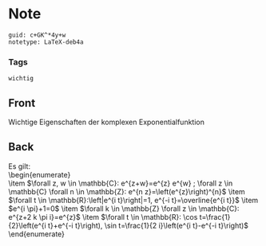 # Note
```
guid: c+GK^*4y+w
notetype: LaTeX-deb4a
```

### Tags
```
wichtig
```

## Front
Wichtige Eigenschaften der komplexen Exponentialfunktion

## Back
<div>Es gilt:</div><div>
</div>\begin{enumerate}<div>\item $\forall z, w \in \mathbb{C}: e^{z+w}=e^{z} e^{w} ; \forall z \in \mathbb{C} \forall n \in \mathbb{Z}: e^{n z}=\left(e^{z}\right)^{n}$
\item $\forall t \in \mathbb{R}:\left|e^{i t}\right|=1, e^{-i t}=\overline{e^{i t}}$
\item $e^{i \pi}+1=0$
\item $\forall k \in \mathbb{Z} \forall z \in \mathbb{C}: e^{z+2 k \pi i}=e^{z}$
\item $\forall t \in \mathbb{R}: \cos t=\frac{1}{2}\left(e^{i t}+e^{-i t}\right), \sin t=\frac{1}{2 i}\left(e^{i t}-e^{-i t}\right)$
</div><div>\end{enumerate}</div>
